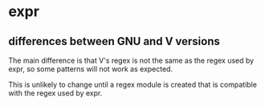 # expr

## differences between GNU and V versions

The main difference is that V's regex is not the same as the
regex used by expr, so some patterns will not work as expected.

This is unlikely to change until a regex module is created that
is compatible with the regex used by expr.

